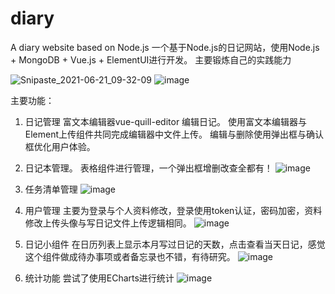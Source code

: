 # diary
A diary website based on Node.js
一个基于Node.js的日记网站，使用Node.js + MongoDB + Vue.js + ElementUI进行开发。
主要锻炼自己的实践能力

![Snipaste_2021-06-21_09-32-09](https://user-images.githubusercontent.com/47491277/122695670-b7b38680-d273-11eb-8799-7f1d6585b2b5.gif)
![image](https://user-images.githubusercontent.com/47491277/122695762-f6e1d780-d273-11eb-980b-4d67a30c1858.png)

主要功能：
1. 日记管理
   富文本编辑器vue-quill-editor 编辑日记。
   使用富文本编辑器与Element上传组件共同完成编辑器中文件上传。
   编辑与删除使用弹出框与确认框优化用户体验。
2. 日记本管理。
   表格组件进行管理，一个弹出框增删改查全都有！
   ![image](https://user-images.githubusercontent.com/47491277/122695796-08c37a80-d274-11eb-9c20-403f5e6d6c4a.png)

3. 任务清单管理
   ![image](https://user-images.githubusercontent.com/47491277/122695834-25f84900-d274-11eb-8ed6-a622cfaeff03.png)

4. 用户管理
   主要为登录与个人资料修改，登录使用token认证，密码加密，资料修改上传头像与写日记文件上传逻辑相同。
   ![image](https://user-images.githubusercontent.com/47491277/122695895-49bb8f00-d274-11eb-850f-edbfc86d2168.png)

5. 日记小组件
   在日历列表上显示本月写过日记的天数，点击查看当天日记，感觉这个组件做成待办事项或者备忘录也不错，有待研究。
   ![image](https://user-images.githubusercontent.com/47491277/122695861-34466500-d274-11eb-8b0e-681475bc14cf.png)
   
6. 统计功能
   尝试了使用ECharts进行统计
   ![image](https://user-images.githubusercontent.com/47491277/122695978-7ff90e80-d274-11eb-80d0-6ff7a9aa164e.png)

   
